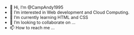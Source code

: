 - 👋 Hi, I’m @CampAndy1995
- 👀 I’m interested in Web development and Cloud Computing.
- 🌱 I’m currently learning HTML and CSS
- 💞️ I’m looking to collaborate on ...
- 📫 How to reach me ...

<!---
CampAndy1995/CampAndy1995 is a ✨ special ✨ repository because its `README.md` (this file) appears on your GitHub profile.
You can click the Preview link to take a look at your changes.
--->
